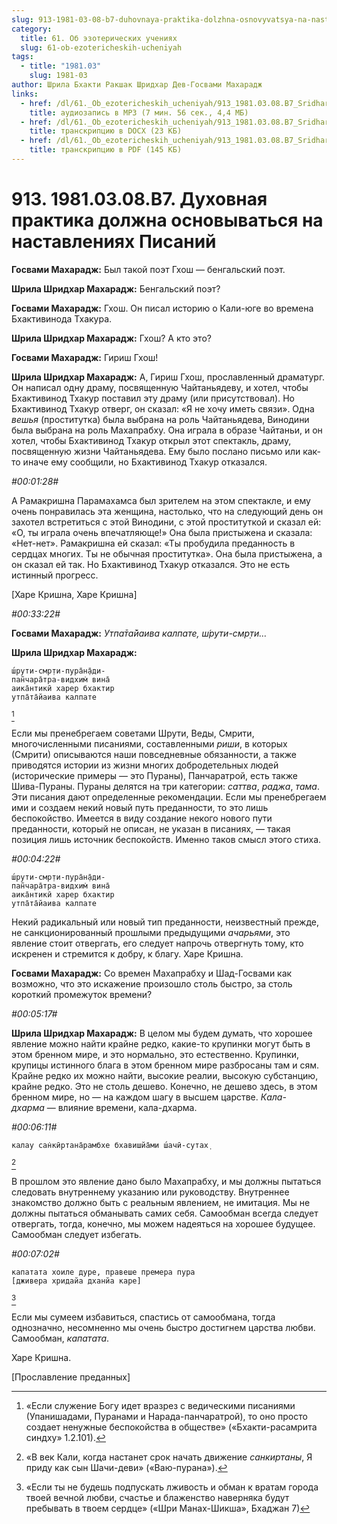 ```yaml
---
slug: 913-1981-03-08-b7-duhovnaya-praktika-dolzhna-osnovyvatsya-na-nastavleniyah-pisanij
category:
  title: 61. Об эзотерических учениях
  slug: 61-ob-ezotericheskih-ucheniyah
tags:
  - title: "1981.03"
    slug: 1981-03
author: Шрила Бхакти Ракшак Шридхар Дев-Госвами Махарадж
links:
  - href: /dl/61._Ob_ezotericheskih_ucheniyah/913_1981.03.08.B7_SridharMj_Duhovnaja_praktika_dolzhna_osnovyvatsja_na_nastavlenijah_Pisanij.mp3
    title: аудиозапись в MP3 (7 мин. 56 сек., 4,4 МБ)
  - href: /dl/61._Ob_ezotericheskih_ucheniyah/913_1981.03.08.B7_SridharMj_Duhovnaja_praktika_dolzhna_osnovyvatsja_na_nastavlenijah_Pisanij.docx
    title: транскрипцию в DOCX (23 КБ)
  - href: /dl/61._Ob_ezotericheskih_ucheniyah/913_1981.03.08.B7_SridharMj_Duhovnaja_praktika_dolzhna_osnovyvatsja_na_nastavlenijah_Pisanij.pdf
    title: транскрипцию в PDF (145 КБ)
---
```


# 913. 1981.03.08.B7. Духовная практика должна основываться на наставлениях Писаний

**Госвами Махарадж:** Был такой поэт Гхош — бенгальский поэт.

**Шрила Шридхар Махарадж:** Бенгальский поэт?

**Госвами Махарадж:** Гхош. Он писал историю о Кали-юге во времена Бхактивинода Тхакура.

**Шрила Шридхар Махарадж:** Гхош? А кто это?

**Госвами Махарадж:** Гириш Гхош!

**Шрила Шридхар Махарадж:** А, Гириш Гхош, прославленный драматург. Он написал одну драму, посвященную Чайтаньядеву, и хотел, чтобы Бхактивинод Тхакур поставил эту драму (или присутствовал). Но Бхактивинод Тхакур отверг, он сказал: «Я не хочу иметь связи». Одна *вешья* (проститутка) была выбрана на роль Чайтаньядева, Винодини была выбрана на роль Махапрабху. Она играла в образе Чайтаньи, и он хотел, чтобы Бхактивинод Тхакур открыл этот спектакль, драму, посвященную жизни Чайтаньядева. Ему было послано письмо или как-то иначе ему сообщили, но Бхактивинод Тхакур отказался.

*#00:01:28#*

А Рамакришна Парамахамса был зрителем на этом спектакле, и ему очень понравилась эта женщина, настолько, что на следующий день он захотел встретиться с этой Винодини, с этой проституткой и сказал ей: «О, ты играла очень впечатляюще!» Она была пристыжена и сказала: «Нет-нет». Рамакришна ей сказал: «Ты пробудила преданность в сердцах многих. Ты не обычная проститутка». Она была пристыжена, а он сказал ей так. Но Бхактивинод Тхакур отказался. Это не есть истинный прогресс.

[Харе Кришна, Харе Кришна]

*#00:33:22#*

**Госвами Махарадж:** *Утпа̄та̄йаива калпате, ш́рути-смр̣ти…*

**Шрила Шридхар Махарадж:**

    ш́рути-смр̣ти-пура̄н̣а̄ди-
    пан̃чара̄тра-видхим̇ вина̄
    аика̄нтикӣ харер бхактир
    утпа̄та̄йаива калпате
[^_ftn1]

Если мы пренебрегаем советами Шрути, Веды, Смрити, многочисленными писаниями, составленными *риши*, в которых (Смрити) описываются наши повседневные обязанности, а также приводятся истории из жизни многих добродетельных людей (исторические примеры — это Пураны), Панчаратрой, есть также Шива-Пураны. Пураны делятся на три категории: *саттва*, *раджа*, *тама*. Эти писания дают определенные рекомендации. Если мы пренебрегаем ими и создаем некий новый путь преданности, то это лишь беспокойство. Имеется в виду создание некого нового пути преданности, который не описан, не указан в писаниях, — такая позиция лишь источник беспокойств. Именно таков смысл этого стиха.

*#00:04:22#*

    ш́рути-смр̣ти-пура̄н̣а̄ди-
    пан̃чара̄тра-видхим̇ вина̄
    аика̄нтикӣ харер бхактир
    утпа̄та̄йаива калпате

Некий радикальный или новый тип преданности, неизвестный прежде, не санкционированный прошлыми предыдущими *ачарьями*, это явление стоит отвергать, его следует напрочь отвергнуть тому, кто искренен и стремится к добру, к благу. Харе Кришна.

**Госвами Махарадж:** Со времен Махапрабху и Шад-Госвами как возможно, что это искажение произошло столь быстро, за столь короткий промежуток времени?

*#00:05:17#*

**Шрила Шридхар Махарадж:** В целом мы будем думать, что хорошее явление можно найти крайне редко, какие-то крупинки могут быть в этом бренном мире, и это нормально, это естественно. Крупинки, крупицы истинного блага в этом бренном мире разбросаны там и сям. Крайне редко их можно найти, высокие реалии, высокую субстанцию, крайне редко. Это не столь дешево. Конечно, не дешево здесь, в этом бренном мире, но — на каждом шагу в высшем царстве. *Кала-дхарма* — влияние времени, кала-дхарма.

*#00:06:11#*

    калау сан̇кӣртана̄рамбхе бхавишйа̄ми ш́ачӣ-сутах̣
[^_ftn2]

В прошлом это явление дано было Махапрабху, и мы должны пытаться следовать внутреннему указанию или руководству. Внутреннее знакомство должно быть с реальным явлением, не имитация. Мы не должны пытаться обманывать самих себя. Самообман всегда следует отвергать, тогда, конечно, мы можем надеяться на хорошее будущее. Самообман следует избегать.

*#00:07:02#*

    капатата хоиле дуре, правеше премера пура
    [дживера хридайа дханйа каре]
[^_ftn3]

Если мы сумеем избавиться, спастись от самообмана, тогда однозначно, несомненно мы очень быстро достигнем царства любви. Самообман, *капатата*.

Харе Кришна.

[Прославление преданных]



[^_ftn1]: «Если служение Богу идет вразрез с ведическими писаниями (Упанишадами, Пуранами и Нарада-панчаратрой), то оно просто создает ненужные беспокойства в обществе» («Бхакти-расамрита синдху» 1.2.101).

[^_ftn2]: «В век Кали, когда настанет срок начать движение *санкиртаны*, Я приду как сын Шачи-деви» («Ваю-пурана»).

[^_ftn3]: «Если ты не будешь подпускать лживость и обман к вратам города твоей вечной любви, счастье и блаженство наверняка будут пребывать в твоем сердце» («Шри Манах-Шикша», Бхаджан 7)

